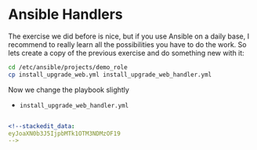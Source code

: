 # Ansible Handlers
The exercise we did before is nice, but if you use Ansible on a daily base, I recommend to really learn all the possibilities you have to do the work.
So lets create a copy of the previous exercise and do something new with it:

```bash
cd /etc/ansible/projects/demo_role
cp install_upgrade_web.yml install_upgrade_web_handler.yml
```

Now we change the playbook slightly
* <code>install_upgrade_web_handler.yml</code>
```yaml

<!--stackedit_data:
eyJoaXN0b3J5IjpbMTk1OTM3NDMzOF19
-->